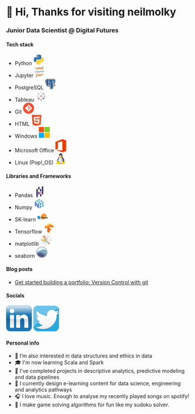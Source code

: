 # 👋 Hi, Thanks for visiting neilmolky
### Junior Data Scientist @ Digital Futures

#### Tech stack
- Python [![Python](assets/icons/python.png)](https://www.python.org/)
- Jupyter [![Jupyter](assets/icons/jupyter.png)](https://jupyter.org/)
- PostgreSQL [![PostgreSQL](assets/icons/postgresql.png)](https://www.postgresql.org/)
- Tableau [![Tableau](assets/icons/tableau.png)](https://www.tableau.com/)
- Git [![Git](assets/icons/git.png)](https://git-scm.com/)
- HTML ![HTML](assets/icons/html.png)
- Windows [![Windows](assets/icons/microsoft.png)](https://www.microsoft.com/)
- Microsoft Office [![Office](assets/icons/office.png)](https://www.microsoft.com/)
- Linux (Pop!_OS) [![Linux](assets/icons/linux.png)](https://pop.system76.com/)

#### Libraries and Frameworks
- Pandas [![Pandas](assets/icons/pandas.png)](https://pandas.pydata.org/)
- Numpy [![Numpy](assets/icons/numpy.png)](https://numpy.org/)
- SK-learn [![SK-learn](assets/icons/sklearn.png)](https://scikit-learn.org/)
- Tensorflow [![Tensorflow](assets/icons/tensorflow.png)](https://www.tensorflow.org/)
- matplotlib [![matplotlib](assets/icons/matplotlib.png)](https://matplotlib.org/)
- seaborn [![seaborn](assets/icons/seaborn.png)](https://seaborn.pydata.org/)

#### Blog posts
- [Get started building a portfolio: Version Control with git](https://medium.com/@neilmolky/get-started-building-a-portfolio-version-control-with-git-b54fe86365aa)


#### Socials
[![linkedin](assets/icons/linkedin.png)](https://www.linkedin.com/in/neil-molkenthin-701466b7/) 
[![twitter](assets/icons/twitter.png)](https://twitter.com/neilmolky)

#### Personal info 

- 👀 I’m also interested in data structures and ethics in data
- 🎓 I'm now learning Scala and Spark
- 🌱 I've completed projects in descriptive analytics, predictive modeling and data pipelines
- 🏢 I currently design e-learning content for data science, engineering and analytics pathways
- 🎧 I love music. Enough to analyse my recently played songs on spotify!
- 🎲 I make game solving algorithms for fun like my sudoku solver.


<!---
neilmolky/neilmolky is a ✨ special ✨ repository because its `README.md` (this file) appears on your GitHub profile.
You can click the Preview link to take a look at your changes.
--->

